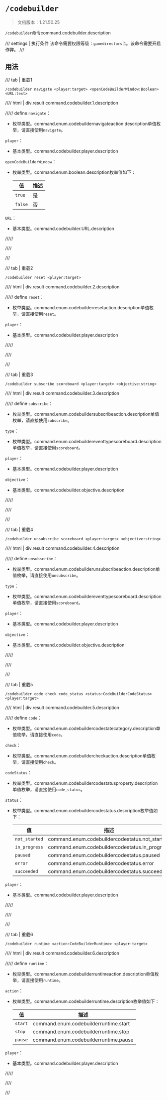 # `/codebuilder`

> 文档版本：1.21.50.25

`/codebuilder`命令command.codebuilder.description

/// settings | 执行条件
该命令需要权限等级：`gamedirectors`|`1`。该命令需要开启作弊。
///

## 用法

/// tab | 重载1
```mcfunction
/codebuilder navigate <player:target> <openCodeBuilderWindow:Boolean> <URL:text>
```

//// html | div.result
command.codebuilder.1.description

///// define
`navigate`：<!-- md:samp CodeBuilderNavigateAction -->

- 枚举类型。command.enum.codebuildernavigateaction.description单值枚举，请直接使用`navigate`。

`player`：<!-- md:samp target -->

- 基本类型。command.codebuilder.player.description

`openCodeBuilderWindow`：<!-- md:samp Boolean -->

- 枚举类型。command.enum.boolean.description枚举值如下：

  |值|描述|
  |---|---|
  |`true`|是|
  |`false`|否|


`URL`：<!-- md:samp text -->

- 基本类型。command.codebuilder.URL.description


/////

////

///

/// tab | 重载2
```mcfunction
/codebuilder reset <player:target>
```

//// html | div.result
command.codebuilder.2.description

///// define
`reset`：<!-- md:samp CodeBuilderResetAction -->

- 枚举类型。command.enum.codebuilderresetaction.description单值枚举，请直接使用`reset`。

`player`：<!-- md:samp target -->

- 基本类型。command.codebuilder.player.description


/////

////

///

/// tab | 重载3
```mcfunction
/codebuilder subscribe scoreboard <player:target> <objective:string>
```

//// html | div.result
command.codebuilder.3.description

///// define
`subscribe`：<!-- md:samp CodeBuilderSubscribeAction -->

- 枚举类型。command.enum.codebuildersubscribeaction.description单值枚举，请直接使用`subscribe`。

`type`：<!-- md:samp CodeBuilderEventTypeScoreboard -->

- 枚举类型。command.enum.codebuildereventtypescoreboard.description单值枚举，请直接使用`scoreboard`。

`player`：<!-- md:samp target -->

- 基本类型。command.codebuilder.player.description

`objective`：<!-- md:samp string -->

- 基本类型。command.codebuilder.objective.description


/////

////

///

/// tab | 重载4
```mcfunction
/codebuilder unsubscribe scoreboard <player:target> <objective:string>
```

//// html | div.result
command.codebuilder.4.description

///// define
`unsubscribe`：<!-- md:samp CodeBuilderUnsubscribeAction -->

- 枚举类型。command.enum.codebuilderunsubscribeaction.description单值枚举，请直接使用`unsubscribe`。

`type`：<!-- md:samp CodeBuilderEventTypeScoreboard -->

- 枚举类型。command.enum.codebuildereventtypescoreboard.description单值枚举，请直接使用`scoreboard`。

`player`：<!-- md:samp target -->

- 基本类型。command.codebuilder.player.description

`objective`：<!-- md:samp string -->

- 基本类型。command.codebuilder.objective.description


/////

////

///

/// tab | 重载5
```mcfunction
/codebuilder code check code_status <status:CodeBuilderCodeStatus> <player:target>
```

//// html | div.result
command.codebuilder.5.description

///// define
`code`：<!-- md:samp CodeBuilderCodeStateCategory -->

- 枚举类型。command.enum.codebuildercodestatecategory.description单值枚举，请直接使用`code`。

`check`：<!-- md:samp CodeBuilderCheckAction -->

- 枚举类型。command.enum.codebuildercheckaction.description单值枚举，请直接使用`check`。

`codeStatus`：<!-- md:samp CodeBuilderCodeStatusProperty -->

- 枚举类型。command.enum.codebuildercodestatusproperty.description单值枚举，请直接使用`code_status`。

`status`：<!-- md:samp CodeBuilderCodeStatus -->

- 枚举类型。command.enum.codebuildercodestatus.description枚举值如下：

  |值|描述|
  |---|---|
  |`not_started`|command.enum.codebuildercodestatus.not_started|
  |`in_progress`|command.enum.codebuildercodestatus.in_progress|
  |`paused`|command.enum.codebuildercodestatus.paused|
  |`error`|command.enum.codebuildercodestatus.error|
  |`succeeded`|command.enum.codebuildercodestatus.succeeded|


`player`：<!-- md:samp target -->

- 基本类型。command.codebuilder.player.description


/////

////

///

/// tab | 重载6
```mcfunction
/codebuilder runtime <action:CodeBuilderRuntime> <player:target>
```

//// html | div.result
command.codebuilder.6.description

///// define
`runtime`：<!-- md:samp CodeBuilderRuntimeAction -->

- 枚举类型。command.enum.codebuilderruntimeaction.description单值枚举，请直接使用`runtime`。

`action`：<!-- md:samp CodeBuilderRuntime -->

- 枚举类型。command.enum.codebuilderruntime.description枚举值如下：

  |值|描述|
  |---|---|
  |`start`|command.enum.codebuilderruntime.start|
  |`stop`|command.enum.codebuilderruntime.stop|
  |`pause`|command.enum.codebuilderruntime.pause|


`player`：<!-- md:samp target -->

- 基本类型。command.codebuilder.player.description


/////

////

///
